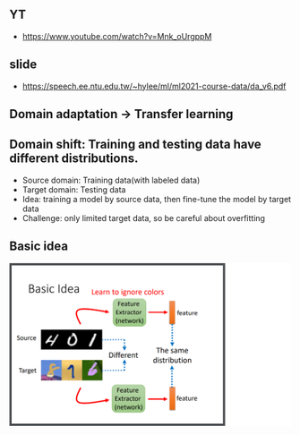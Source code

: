## YT  
  * https://www.youtube.com/watch?v=Mnk_oUrgppM  

## slide  
  * https://speech.ee.ntu.edu.tw/~hylee/ml/ml2021-course-data/da_v6.pdf  

## Domain adaptation -> Transfer learning  
## Domain shift: Training and testing data have different distributions.  

  * Source domain: Training data(with labeled data)  
  * Target domain: Testing data  
  * Idea: training a model by source data, then fine-tune the model by target data  
  * Challenge: only limited target data, so be careful about overfitting  

## Basic idea  
![Image of Yaktocat](https://github.com/ting-chih/NTU-ML2021spring/blob/main/image/basic%20idea.png)  
